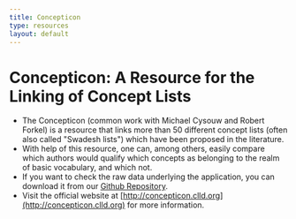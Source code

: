 ```yaml
---
title: Concepticon 
type: resources
layout: default
---
```

<div style="display:none">t5</div>

Concepticon: A Resource for the Linking of Concept Lists
========================================================

* The Concepticon (common work with Michael Cysouw and Robert Forkel) is a resource that links more than 50 different concept lists (often also called "Swadesh lists") which have been proposed in the literature.
* With help of this resource, one can, among others, easily compare which authors would qualify which concepts as belonging to the realm of basic vocabulary, and which not. 
* If you want to check the raw data underlying the application, you can download it from our [Github Repository](http://github.com/clld/concepticon-data).
* Visit the official website at [http://concepticon.clld.org](http://concepticon.clld.org) for more information.

